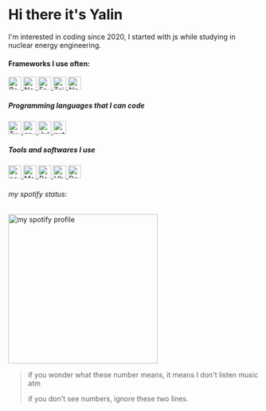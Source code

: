 # Hi there it's Yalin
I'm interested in coding since 2020, I started with js while studying in nuclear energy engineering.
#### Frameworks I use often:
<a href="https://react.dev/" target="_blank" >
  <img height="26" src="https://github.com/Tantoony/tantoony/assets/64890076/abed5bd3-2f02-4e9f-abb8-a65dcbbce159" title="React" />
</a>
<a href="https://nextjs.org/" target="_blank" >
  <img height="26" src="https://github.com/Tantoony/tantoony/assets/64890076/d8ec3529-e7e6-4977-b841-c00f6a1af88d" title="Nextjs" />
</a>
<a href="https://fastify.dev/" target="_blank" >
  <img height="26" src="https://github.com/Tantoony/tantoony/assets/64890076/07c1ca01-6eaa-4132-b3e0-e72fc272f701" title="Fastify" />
</a>
<a href="https://tailwindcss.com/" target="_blank" >
  <img height="26" src="https://github.com/Tantoony/tantoony/assets/64890076/5eb17f02-3448-4ee2-98ff-e2854bbdc099" title="Tailwind" />
</a>
<a href="https://nestjs.com/" target="_blank" >
  <img height="26" src="https://github.com/Tantoony/tantoony/assets/64890076/e7eaffbd-1510-4e03-b0cf-019b77db071e" title="Nestjs" />
</a>

##### Programming languages that I can code
<a href="https://www.typescriptlang.org/" target="_blank" >
  <img height="26" src="https://github.com/Tantoony/tantoony/assets/64890076/e80a0786-0d72-4c38-adeb-04013e35f872" title="Typescript" />
</a>
<a href="https://go.dev/" target="_blank" >
  <img height="26" src="https://github.com/Tantoony/tantoony/assets/64890076/b7522361-2347-485d-bf75-40f721b21d68" title="go" />
</a>
<a href="https://julialang.org/" target="_blank" >
  <img height="26" src="https://github.com/Tantoony/tantoony/assets/64890076/901ffdf5-ccaa-44dc-9acd-18cfbb4ef9dd" title="Julia" />
</a>
<a href="https://www.python.org/" target="_blank" >
  <img height="26" src="https://github.com/Tantoony/tantoony/assets/64890076/af0616e6-4864-4874-a607-9eddd744d12d" title="python" />
</a>

##### Tools and softwares I use
<a href="https://nodejs.org/tr" target="_blank" >
  <img height="26" src="https://github.com/Tantoony/tantoony/assets/64890076/8096c060-6e45-48e6-a4b1-7f0a59578a50" title="nodejs" />
</a>
<a href="https://www.mongodb.com/" target="_blank" >
  <img height="26" src="https://github.com/Tantoony/tantoony/assets/64890076/86504d71-a46f-4576-b1bf-e9c3ae30f8a4" title="MongoDB" />
</a>
<a href="https://redis.io/" target="_blank" >
  <img height="26" src="https://github.com/Tantoony/tantoony/assets/64890076/47d84b45-2013-4a62-bef4-53da8436d89c" title="Redis" />
</a>
<a href="https://ubuntu.com/" target="_blank" >
  <img height="26" src="https://github.com/Tantoony/tantoony/assets/64890076/8bf1eb4b-6410-4b8a-a7c0-ff6815f5f40f" title="Ubuntu" />
</a>
<a href="https://www.docker.com/" target="_blank" >
  <img height="26" src="https://github.com/Tantoony/tantoony/assets/64890076/e2d80693-1369-4279-be6a-6b9decab7e15" title="Docker" />
</a>

###### my spotify status:
<a href="https://open.spotify.com/user/bsa431plyu8hiphpc0ggbsa25" target="_blank" >
  <img height="300" src="https://img.yalin.app/?" title="my spotify profile" />
</a>

> if you wonder what these number means, it means I don't listen music atm
>
> if you don't see numbers, ignore these two lines.
